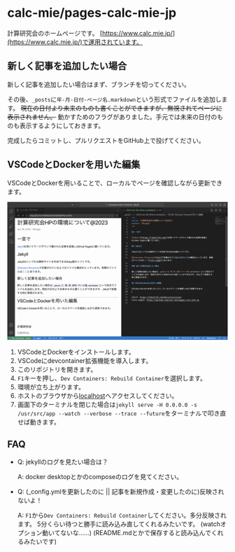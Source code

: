 # calc-mie/pages-calc-mie-jp

計算研究会のホームページです。
[https://www.calc.mie.jp/](https://www.calc.mie.jp/)で運用されています。

## 新しく記事を追加したい場合

新しく記事を追加したい場合はまず、ブランチを切ってください。

その後、`_posts`に`年-月-日付-ページ名.markdown`という形式でファイルを追加します。
~~現在の日付より未来のものも書くことができますが、無視されてページに表示されません。~~
動かすためのフラグがありました。手元では未来の日付のものも表示するようにしておきます。

完成したらコミットし、プルリクエストをGitHub上で投げてください。

## VSCodeとDockerを用いた編集

VSCodeとDockerを用いることで、ローカルでページを確認しながら更新できます。

![VSCodeによる編集中の画像](./images/2023-04-28_2.39.53.png)

1. VSCodeとDockerをインストールします。
1. VSCodeにdevcontainer拡張機能を導入します。
1. このリポジトリを開きます。
1. `F1`キーを押し、`Dev Containers: Rebuild Container`を選択します。
1. 環境が立ち上がります。
1. ホストのブラウザから[localhost](http://localhost:4000/)へアクセスしてください。
1. 画面下のターミナルを閉じた場合は`jekyll serve -H 0.0.0.0 -s /usr/src/app --watch --verbose --trace --future`をターミナルで叩き直せば動きます。

## FAQ

- Q: jekyllのログを見たい場合は？

  A: docker desktopとかのcomposeのログを見てください。

- Q: (_config.ymlを更新したのに || 記事を新規作成・変更したのに)反映されないよ！

  A: `F1`から`Dev Containers: Rebuild Container`してください。多分反映されます。
     5分くらい待つと勝手に読み込み直してくれるみたいです。
     (watchオプション動いてないな……)
     (README.mdとかで保存すると読み込んでくれるみたいです)
